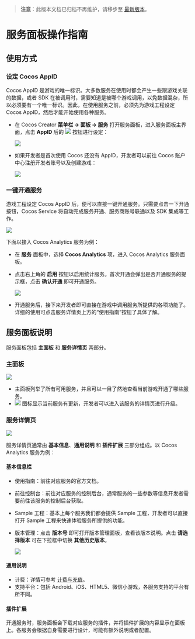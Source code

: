 > **注意**：此版本文档已归档不再维护，请移步至 [最新版本](https://service.cocos.com/document/zh/user-guide.html)。

# 服务面板操作指南

## 使用方式

### 设定 Cocos AppID

Cocos AppID 是游戏的唯一标识。大多数服务在使用时都会产生一些跟游戏关联的数据，或者 SDK 在被调用时，需要知道是被哪个游戏调用，以免数据混杂，所以必须要有一个唯一标识。因此，在使用服务之前，必须先为游戏工程设定 Cocos AppID，然后才能开始使用各种服务。

- 在 Cocos Creator **菜单栏 -> 面板 -> 服务** 打开服务面板，进入服务面板主界面，点击 **AppID** 后的 ![](image/panel-button.jpg) 按钮进行设定：

    ![](image/panel-setting-appid.png)

- 如果开发者是首次使用 Cocos 还没有 AppID，开发者可以前往 Cocos 账户中心注册开发者账号以及创建游戏：

    ![](image/console-create-game.jpg)

### 一键开通服务

游戏工程设定 Cocos AppID 后，便可以直接一键开通服务。只需要点击一下开通按钮，Cocos Service 将自动完成服务开通、服务商账号联通以及 SDK 集成等工作。

![](image/about-oneclick.jpg)

下面以接入 Cocos Analytics 服务为例：

- 在 **服务** 面板中，选择 **Cocos Analytics** 项，进入 Cocos Analytics 服务面板。
- 点击右上角的 **启用** 按钮以启用统计服务。首次开通会弹出是否开通服务的提示框，点击 **确认开通** 即可开通服务。

  ![](image/panel-confirm.png)

- 开通服务后，接下来开发者即可直接在游戏中调用服务所提供的各项功能了。详细的使用可点击服务详情页上方的“使用指南”按钮了具体了解。

## 服务面板说明

服务面板包括 **主面板** 和 **服务详情页** 两部分。

### 主面板

![](image/panel-main.jpg)

* 主面板列举了所有可用服务，并且可以一目了然地查看当前游戏开通了哪些服务。
* ![](image/panel-new-version.png) 图标显示当前服务有更新，开发者可以进入该服务的详情页进行升级。


### 服务详情页

![](image/panel-analytics-info.png)

服务详情页通常由 **基本信息**、**通用说明** 和 **插件扩展** 三部分组成。以 Cocos Analytics 服务为例：

#### 基本信息栏

- 使用指南：前往对应服务的官方文档。
- 前往控制台：前往对应服务的控制后台，通常服务的一些参数等信息开发者需要前往该服务的控制后台获取。
- Sample 工程：基本上每个服务我们都会提供 Sample 工程，开发者可以直接打开 Sample 工程来快速体验服务所提供的功能。
- 版本管理：点击 **版本号** 即可打开版本管理面板，查看该版本说明。点击 **请选择版本** 可在下拉框中切换 **其他历史版本**。

    ![](image/panel-analytics-version.png)

#### 通用说明

- 计费：详情可参考 [计费与充值](billing-and-charge.md)。
- 支持平台：包括 Android、iOS、HTML5、微信小游戏，各服务支持的平台有所不同。

#### 插件扩展

开通服务时，服务面板会下载对应服务的插件，并将插件扩展的内容显示在面板上。各服务会根据自身需要进行设计，可能有额外说明或者配置。
